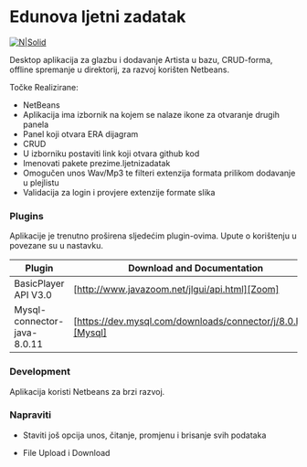 # Edunova ljetni zadatak 

[![N|Solid](https://ph-files.imgix.net/db1cb833-705d-4016-bb24-90ae15f4b4bd?auto=format&auto=compress&codec=mozjpeg&cs=strip&w=100&h=100&fit=crop)](https://ph-files.imgix.net/db1cb833-705d-4016-bb24-90ae15f4b4bd?auto=format&auto=compress&codec=mozjpeg&cs=strip&w=100&h=100&fit=crop)

Desktop aplikacija za glazbu i dodavanje Artista u bazu, CRUD-forma, offline spremanje u direktorij, za razvoj korišten Netbeans.

Točke Realizirane:

  - NetBeans
  - Aplikacija ima izbornik na kojem se nalaze ikone za otvaranje drugih panela
  - Panel koji otvara ERA dijagram
  - CRUD
  - U izborniku postaviti link koji otvara github kod
  - Imenovati pakete prezime.ljetnizadatak
  - Omogučen unos Wav/Mp3 te filteri extenzija formata prilikom dodavanje u plejlistu
  - Validacija za login i provjere extenzije formate slika

### Plugins

Aplikacije je trenutno proširena sljedećim plugin-ovima. Upute o korištenju u povezane su u nastavku.



| Plugin | Download and Documentation |
| ------ | ------ |
| BasicPlayer API V3.0  | [http://www.javazoom.net/jlgui/api.html][Zoom] |
| Mysql-connector-java-8.0.11  | [https://dev.mysql.com/downloads/connector/j/8.0.html][Mysql] |



### Development

Aplikacija koristi Netbeans za brzi razvoj.


### Napraviti

 - Staviti još opcija unos, čitanje, promjenu i brisanje svih podataka
 - File Upload i Download


   [Zoom]: <http://www.javazoom.net/jlgui/api.html>
   [Mysql]: <https://dev.mysql.com/downloads/connector/j/8.0.html>
  
